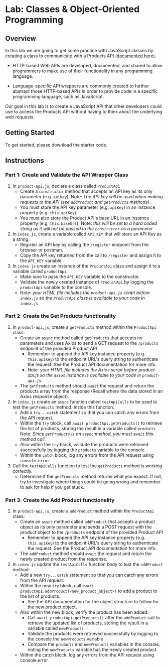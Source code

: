 # Lab: Classes & Object-Oriented Programming

## Overview
In this lab we are going to get some practice with JavaScript classes by creating a class to communicate with a Products API ([documented here](https://bstn-api-lab-f060f124aa11.herokuapp.com/)).

* HTTP-based Web APIs are developed, documented, and shared to allow programmers to make use of their functionality in any programming language.

* Language-specific API wrappers are commonly created to further abstract those HTTP-based APIs in order to provide code in a specific programming language, such as JavaScript.

Our goal in this lab is to create a JavaScript API that other developers could use to access the Products API without having to think about the underlying web requests.

## Getting Started
To get started, please download the starter code.

## Instructions
### Part 1: Create and Validate the API Wrapper Class
1. In `product-api.js`, declare a class called `ProductApi`
    * Create a `constructor` method that accepts an API key as its only parameter (e.g. `apiKey`). Note: _The API key will be used when making requests to the API (see `addProduct` and `getProducts` methods_).
    * You must store the API key parameter (e.g. `apiKey`) in an instance property (e.g. `this.apiKey`).
    * You must also store the Product API's base URL in an instance property (e.g. `this.baseUrl`). Note: _this will be set to a hard coded string as it will not be passed to the `constructor` as a parameter_
2. In `index.js`, create a variable called `API_KEY` that will store an API Key as a string.
    * Register an API key by calling the `/register` endpoint from the browser or postman.
    * Copy the API key returned from the call to `/register` and assign it to the `API_KEY` variable.
3. In `index.js` create an instance of the `ProductApi` class and assign it to a variable called `productApi`.
    * Make sure to pass the `API_KEY` variable to the constructor.
    * Validate the newly created instance of `ProductApi` by logging the `productApi` variable to the console.
    * Note: _your HTML file includes the `product-api.js` script before `index.js` so the `ProductApi` class is available to your code in `index.js`_.

### Part 2: Create the Get Products functionality
1. In `product-api.js`, create a `getProducts` method within the `ProductApi` class:
    * Create an `async` method called `getProducts` that accepts no parameters and uses Axios to send a GET request to the `/products` endpoint of the provided Product API
        * Remember to append the API key instance property (e.g. `this.apiKey`) to the endpoint URL's query string to authenticate the request. See the Product API documentation for more info.
        * Note: _your HTML file includes the Axios script before product-api.js so the `axios` instance is available to your code in `product-api.js`_.
    * The `getProducts` method should `await` the request and return the products array from the response (Recall where the data stored in an Axios response object).
2. In `index.js` create an `async` function called `testApiCalls` to be used to test the `getProducts` method. Inside this function:
    * Add a `try...catch` statement so that you can catch any errors from the API request.
    * Within the `try` block, call `await productApi.getProducts()` to retrieve the list of products, storing the result in a variable called `products` Note: _Since `getProducts` is an `async` method, you must `await` this method call._
    * Also within the `try` block, validate the products were retrieved successfully by logging the `products` variable to the console.
    * Within the `catch` block, log any errors from the API request using `console.error`
3. Call the `testApiCalls` function to test the `getProducts` method is working correctly.
    * Determine if the `getProducts` method returns what you expect. If not, try to investigate where things could be going wrong and remember to ask for help if you get stuck.

### Part 3: Create the Add Product functionality
1. In `product-api.js`, create a `addProduct` method within the `ProductApi` class:
    * Create an `async` method called `addProduct` that accepts a product object as its only parameter and sends a POST request with the product object to the `/products` endpoint of the provided Product API
        * Remember to append the API key instance property (e.g. `this.apiKey`) to the endpoint URL's query string to authenticate the request. See the Product API documentation for more info.
    * The `addProduct` method should `await` the request and return the newly created product from the response.
2. In `index.js` update the `testApiCalls` function body to test the `addProduct` method:
    * Add a new `try...catch` statement so that you can catch any errors from the API request.
    * Within the new `try` block, call `await productApi.addProduct(<new_product_object>)` to add a product to the list of products.
        *  See the API documentation for the object structure to follow for the new product object.
    * Also within the new    block, verify the product has been added:
        * Call `await productApi.getProducts()` after the `addProduct` call to retrieve the updated list of products, storing the result in a variable called `newProducts`
        * Validate the products were retrieved successfully by logging to the console the `newProducts` variable
        * Compare the `products` and `newProducts` variables in the console, noting the `newProducts` variable has the newly created product
    * Within the catch block, log any errors from the API request using console.error